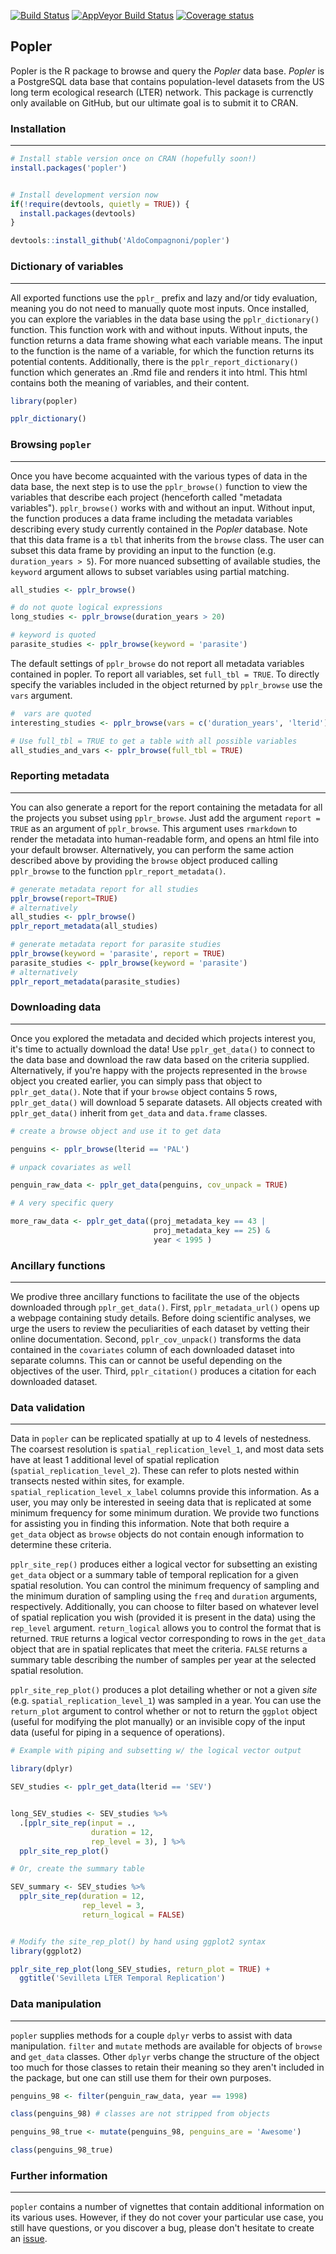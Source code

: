 
<!-- README.md is generated from README.Rmd. Please edit that file -->
[![Build Status](https://travis-ci.org/AldoCompagnoni/popler.svg?branch=master)](https://travis-ci.org/AldoCompagnoni/popler) [![AppVeyor Build Status](https://ci.appveyor.com/api/projects/status/github/AldoCompagnoni/popler?branch=master&svg=true)](https://ci.appveyor.com/project/AldoCompagnoni/popler) [![Coverage status](https://codecov.io/gh/AldoCompagnoni/popler/branch/master/graph/badge.svg)](https://codecov.io/github/AldoCompagnoni/popler?branch=master)

Popler
------

Popler is the R package to browse and query the *Popler* data base. *Popler* is a PostgreSQL data base that contains population-level datasets from the US long term ecological research (LTER) network. This package is currenctly only available on GitHub, but our ultimate goal is to submit it to CRAN.

### Installation

------------------------------------------------------------------------

``` r
# Install stable version once on CRAN (hopefully soon!)
install.packages('popler')


# Install development version now
if(!require(devtools, quietly = TRUE)) {
  install.packages(devtools)
}

devtools::install_github('AldoCompagnoni/popler')
```

### Dictionary of variables

------------------------------------------------------------------------

All exported functions use the `pplr_` prefix and lazy and/or tidy evaluation, meaning you do not need to manually quote most inputs. Once installed, you can explore the variables in the data base using the `pplr_dictionary()` function. This function work with and without inputs. Without inputs, the function returns a data frame showing what each variable means. The input to the function is the name of a variable, for which the function returns its potential contents. Additionally, there is the `pplr_report_dictionary()` function which generates an .Rmd file and renders it into html. This html contains both the meaning of variables, and their content.

``` r
library(popler)

pplr_dictionary()
```

### Browsing `popler`

------------------------------------------------------------------------

Once you have become acquainted with the various types of data in the data base, the next step is to use the `pplr_browse()` function to view the variables that describe each project (henceforth called "metadata variables"). `pplr_browse()` works with and without an input. Without input, the function produces a data frame including the metadata variables describing every study currently contained in the *Popler* database. Note that this data frame is a `tbl` that inherits from the `browse` class. The user can subset this data frame by providing an input to the function (e.g. `duration_years > 5`). For more nuanced subsetting of available studies, the `keyword` argument allows to subset variables using partial matching.

``` r
all_studies <- pplr_browse()

# do not quote logical expressions
long_studies <- pplr_browse(duration_years > 20) 

# keyword is quoted
parasite_studies <- pplr_browse(keyword = 'parasite') 
```

The default settings of `pplr_browse` do not report all metadata variables contained in popler. To report all variables, set `full_tbl = TRUE`. To directly specify the variables included in the object returned by `pplr_browse` use the `vars` argument.

``` r
#  vars are quoted
interesting_studies <- pplr_browse(vars = c('duration_years', 'lterid')) 

# Use full_tbl = TRUE to get a table with all possible variables
all_studies_and_vars <- pplr_browse(full_tbl = TRUE)
```

### Reporting metadata

------------------------------------------------------------------------

You can also generate a report for the report containing the metadata for all the projects you subset using `pplr_browse`. Just add the argument `report = TRUE` as an argument of `pplr_browse`. This argument uses `rmarkdown` to render the metadata into human-readable form, and opens an html file into your default browser. Alternatively, you can perform the same action described above by providing the `browse` object produced calling `pplr_browse` to the function `pplr_report_metadata()`.

``` r
# generate metadata report for all studies
pplr_browse(report=TRUE)
# alternatively
all_studies <- pplr_browse()
pplr_report_metadata(all_studies)

# generate metadata report for parasite studies
pplr_browse(keyword = 'parasite', report = TRUE)
parasite_studies <- pplr_browse(keyword = 'parasite') 
# alternatively
pplr_report_metadata(parasite_studies)
```

### Downloading data

------------------------------------------------------------------------

Once you explored the metadata and decided which projects interest you, it's time to actually download the data! Use `pplr_get_data()` to connect to the data base and download the raw data based on the criteria supplied. Alternatively, if you're happy with the projects represented in the `browse` object you created earlier, you can simply pass that object to `pplr_get_data()`. Note that if your `browse` object contains 5 rows, `pplr_get_data()` will download 5 separate datasets. All objects created with `pplr_get_data()` inherit from `get_data` and `data.frame` classes.

``` r
# create a browse object and use it to get data

penguins <- pplr_browse(lterid == 'PAL')

# unpack covariates as well

penguin_raw_data <- pplr_get_data(penguins, cov_unpack = TRUE)

# A very specific query

more_raw_data <- pplr_get_data((proj_metadata_key == 43 | 
                                proj_metadata_key == 25) & 
                                year < 1995 )
```

### Ancillary functions

------------------------------------------------------------------------

We prodive three ancillary functions to facilitate the use of the objects downloaded through `pplr_get_data()`. First, `pplr_metadata_url()` opens up a webpage containing study details. Before doing scientific analyses, we urge the users to review the peculiarities of each dataset by vetting their online documentation. Second, `pplr_cov_unpack()` transforms the data contained in the `covariates` column of each downloaded dataset into separate columns. This can or cannot be useful depending on the objectives of the user. Third, `pplr_citation()` produces a citation for each downloaded dataset.

### Data validation

------------------------------------------------------------------------

Data in `popler` can be replicated spatially at up to 4 levels of nestedness. The coarsest resolution is `spatial_replication_level_1`, and most data sets have at least 1 additional level of spatial replication (`spatial_replication_level_2`). These can refer to plots nested within transects nested within sites, for example. `spatial_replication_level_x_label` columns provide this information. As a user, you may only be interested in seeing data that is replicated at some minimum frequency for some minimum duration. We provide two functions for assisting you in finding this information. Note that both require a `get_data` object as `browse` objects do not contain enough information to determine these criteria.

`pplr_site_rep()` produces either a logical vector for subsetting an existing `get_data` object or a summary table of temporal replication for a given spatial resolution. You can control the minimum frequency of sampling and the minimum duration of sampling using the `freq` and `duration` arguments, respectively. Additionally, you can choose to filter based on whatever level of spatial replication you wish (provided it is present in the data) using the `rep_level` argument. `return_logical` allows you to control the format that is returned. `TRUE` returns a logical vector corresponding to rows in the `get_data` object that are in spatial replicates that meet the criteria. `FALSE` returns a summary table describing the number of samples per year at the selected spatial resolution.

`pplr_site_rep_plot()` produces a plot detailing whether or not a given *site* (e.g. `spatial_replication_level_1`) was sampled in a year. You can use the `return_plot` argument to control whether or not to return the `ggplot` object (useful for modifying the plot manually) or an invisible copy of the input data (useful for piping in a sequence of operations).

``` r
# Example with piping and subsetting w/ the logical vector output

library(dplyr)

SEV_studies <- pplr_get_data(lterid == 'SEV')


long_SEV_studies <- SEV_studies %>%
  .[pplr_site_rep(input = .,
                  duration = 12,
                  rep_level = 3), ] %>%
  pplr_site_rep_plot()

# Or, create the summary table

SEV_summary <- SEV_studies %>% 
  pplr_site_rep(duration = 12,
                rep_level = 3,
                return_logical = FALSE)


# Modify the site_rep_plot() by hand using ggplot2 syntax
library(ggplot2)

pplr_site_rep_plot(long_SEV_studies, return_plot = TRUE) +
  ggtitle('Sevilleta LTER Temporal Replication')
```

### Data manipulation

------------------------------------------------------------------------

`popler` supplies methods for a couple `dplyr` verbs to assist with data manipulation. `filter` and `mutate` methods are available for objects of `browse` and `get_data` classes. Other `dplyr` verbs change the structure of the object too much for those classes to retain their meaning so they aren't included in the package, but one can still use them for their own purposes.

``` r
penguins_98 <- filter(penguin_raw_data, year == 1998)

class(penguins_98) # classes are not stripped from objects

penguins_98_true <- mutate(penguins_98, penguins_are = 'Awesome')

class(penguins_98_true)
```

### Further information

------------------------------------------------------------------------

`popler` contains a number of vignettes that contain additional information on its various uses. However, if they do not cover your particular use case, you still have questions, or you discover a bug, please don't hesitate to create an [issue](https://github.com/AldoCompagnoni/popler/issues).
